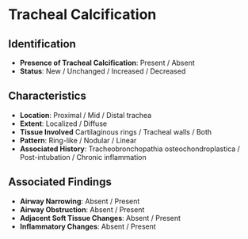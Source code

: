 
# Tracheal Calcification

## Identification

- **Presence of Tracheal Calcification**: Present / Absent
- **Status**: New / Unchanged / Increased / Decreased

## Characteristics

- **Location**: Proximal / Mid / Distal trachea
- **Extent**: Localized / Diffuse
- **Tissue Involved** Cartilaginous rings / Tracheal walls / Both
- **Pattern**: Ring-like / Nodular / Linear
- **Associated History**: Tracheobronchopathia osteochondroplastica / Post-intubation / Chronic inflammation

## Associated Findings

- **Airway Narrowing**: Absent / Present
- **Airway Obstruction**: Absent / Present
- **Adjacent Soft Tissue Changes**: Absent / Present
- **Inflammatory Changes**: Absent / Present

